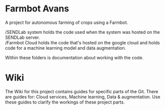 # Farmbot Avans

A project for autonomous farming of crops using a Farmbot.

/SENDLab system holds the code used when the system was hosted on the SENDLab server.  
/Farmbot Cloud holds the code that's hosted on the google cloud and holds code for a machine learning model and data augmentation.  

Within these folders is documentation about working with the code.

# Wiki

The Wiki for this project contains guides for specific parts of the Git. There are guides for: Cloud services, Machine learning, Data & augmentation. Use these guides to clarify the workings of these project parts.
